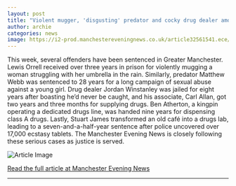```yaml
---
layout: post
title: "Violent mugger, 'disgusting' predator and cocky drug dealer among those jailed this week in Greater Manchester"
author: archie
categories: news
image: https://i2-prod.manchestereveningnews.co.uk/article32561541.ece/ALTERNATES/s1200/0_AWR_LOCKEDUP_260925.jpg
---
```

This week, several offenders have been sentenced in Greater Manchester. Lewis Orrell received over three years in prison for violently mugging a woman struggling with her umbrella in the rain. Similarly, predator Matthew Webb was sentenced to 28 years for a long campaign of sexual abuse against a young girl. Drug dealer Jordan Winstanley was jailed for eight years after boasting he’d never be caught, and his associate, Carl Allan, got two years and three months for supplying drugs. Ben Atherton, a kingpin operating a dedicated drugs line, was handed nine years for dispensing class A drugs. Lastly, Stuart James transformed an old café into a drugs lab, leading to a seven-and-a-half-year sentence after police uncovered over 17,000 ecstasy tablets. The Manchester Evening News is closely following these serious cases as justice is served.

![Article Image](https://i2-prod.manchestereveningnews.co.uk/article32561541.ece/ALTERNATES/s1200/0_AWR_LOCKEDUP_260925.jpg)

[Read the full article at Manchester Evening News](https://www.manchestereveningnews.co.uk/news/greater-manchester-news/violent-mugger-disgusting-predator-cocky-32556663)

---
